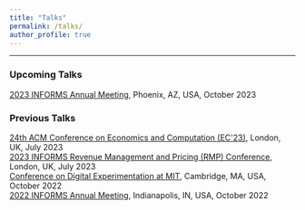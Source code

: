 ```yaml
---
title: "Talks"
permalink: /talks/
author_profile: true
---
```

---
### Upcoming Talks

[2023 INFORMS Annual Meeting](https://meetings.informs.org/wordpress/phoenix2023/), Phoenix, AZ, USA, October 2023

### Previous Talks

[24th ACM Conference on Economics and Computation (EC'23)](https://ec23.sigecom.org/), London, UK, July 2023
<br />
[2023 INFORMS Revenue Management and Pricing (RMP) Conference](https://meetings.informs.org/wordpress/indianapolis2022/), London, UK, July 2023
<br />
[Conference on Digital Experimentation at MIT](https://ide.mit.edu/events/2022-conference-on-digital-experimentation-mit-codemit/), Cambridge, MA, USA, October 2022
<br />
[2022 INFORMS Annual Meeting](https://meetings.informs.org/wordpress/indianapolis2022/), Indianapolis, IN, USA, October 2022

